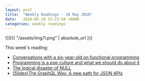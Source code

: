 ```yaml
---
layout: post
title:  "Weekly Readings - 10 May 2018"
date:   2018-05-10 15:23:56 +0800
categories: weekly readings
---
```


  ![]({{ "/assets/img/1.png" | absolute_url }})

This week's reading:

* [Conversations with a six-year-old on functional programming][Conversations with a six-year-old on functional programming]
* [Programming is a pop culture and what we should do about it][Programming is a pop culture and what we should do about it]
* [The logical disaster of NULL][The logical disaster of NULL]
* [(Slides)The GraphQL Way: A new path for JSON APIs][(Slides)The GraphQL Way: A new path for JSON APIs]

[Conversations with a six-year-old on functional programming]:https://byorgey.wordpress.com/2018/05/06/conversations-with-a-six-year-old-on-functional-programming/
[Programming is a pop culture and what we should do about it]:https://lispcast.com/programming-pop-culture/
[The logical disaster of NULL]:https://rob.conery.io/2018/05/01/the-logical-disaster-of-null/
[(Slides)The GraphQL Way: A new path for JSON APIs]:https://speakerdeck.com/qrush/the-graphql-way-a-new-path-for-json-apis